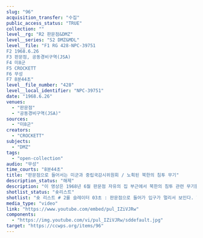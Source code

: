 ```yaml
---
slug: "96"
acquisition_transfer: "수집"
public_access_status: "TRUE"
collection: ""
level__rg: "R2 판문점&DMZ"
level__series: "S2 DMZ&MDL"
level__file: "F1 RG 428-NPC-39751
F2 1968.6.26
F3 판문점, 공동경비구역(JSA)
F4 미8군
F5 CROCKETT
F6 무성 
F7 8분44초"
level__file_number: "428"
level__local_identifier: "NPC-39751"
date: "1968.6.26"
venues: 
  - "판문점"
  - "공동경비구역(JSA)"
sources: 
  - "미8군"
creators: 
  - "CROCKETT"
subjects: 
  - "DMZ"
tags: 
  - "open-collection"
audio: "무성"
time_courts: "8분44초"
title: "판문점으로 들어서는 미군과 중립국감시위원회 / 노획된 북한의 침투 무기"
description_status: "해제"
description: "이 영상은 1968년 6월 판문점 자유의 집 부근에서 북한의 침투 관련 무기들이 전시되고 있다. 이 시기 김신조의 청와대 습격사건과 푸에블로호 사건 등으로 위기촉발되었다. 자유의 집 앞에서 북한 노획 무기 전시는 김신조 사건 때 북한군들이 사용한 것으로 추정된다. "
shotlist_status: "숏리스트"
shotlist: "숏 리스트 # 2롤 슬레이터 03초 : 판문점으로 들어가 입구가 멀리서 보인다. 헬기가 착륙하고 있다. (2분22초) 차 량들이 판문점으로 들어간다. 여러 대의 차량들이 출발하고 있다. (3분03초) 공동경비구역에서 각국 경 비병들이 막사 앞에 서 있다. 미군, 중감위 국가 등이다. JSA 근무 요원들이다. (4분29초) 검소로 차량 들이 들어온다. (5분32초) 총기 등이 전시되고 있다. 북한 관련 노획품들이다. 총기 수류탄, 옷 등이다. (7분45초) 자유의 집이 보인다. 주변 사람들이 모여 있다."
media_type: "video"
link: "https://www.youtube.com/embed/pul_IZiVJRw"
components: 
  - "https://img.youtube.com/vi/pul_IZiVJRw/sddefault.jpg"
target: "https://ccwps.org/items/96"
---
```

